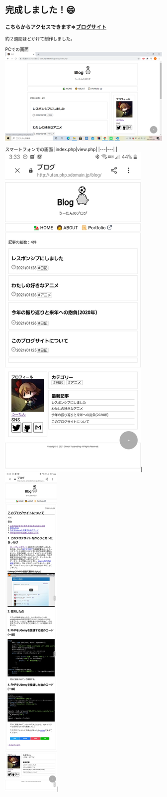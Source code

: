 # 完成しました！:smile:
### こちらからアクセスできます⇒[ブログサイト](http://utan.php.xdomain.jp/blog/)

約２週間ほどかけて制作しました。  

PCでの画面
![画像](md.png)  

スマートフォンでの画面
|index.php|view.php|
|---|---|
|![画像](README_images/2.jpg)|![画像](README_images/1.jpg)|
